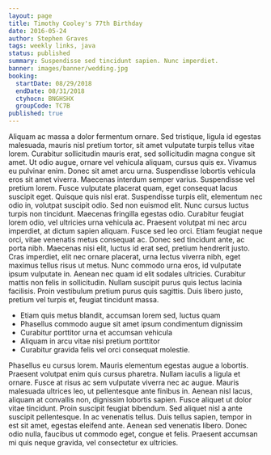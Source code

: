 ```yaml
---
layout: page
title: Timothy Cooley's 77th Birthday
date: 2016-05-24
author: Stephen Graves
tags: weekly links, java
status: published
summary: Suspendisse sed tincidunt sapien. Nunc imperdiet.
banner: images/banner/wedding.jpg
booking:
  startDate: 08/29/2018
  endDate: 08/31/2018
  ctyhocn: BNGHSHX
  groupCode: TC7B
published: true
---
```

Aliquam ac massa a dolor fermentum ornare. Sed tristique, ligula id egestas malesuada, mauris nisl pretium tortor, sit amet vulputate turpis tellus vitae lorem. Curabitur sollicitudin mauris erat, sed sollicitudin magna congue sit amet. Ut odio augue, ornare vel vehicula aliquam, cursus quis ex. Vivamus eu pulvinar enim. Donec sit amet arcu urna. Suspendisse lobortis vehicula eros sit amet viverra. Maecenas interdum semper varius. Suspendisse vel pretium lorem. Fusce vulputate placerat quam, eget consequat lacus suscipit eget. Quisque quis nisl erat. Suspendisse turpis elit, elementum nec odio in, volutpat suscipit odio. Sed non euismod elit. Nunc cursus luctus turpis non tincidunt. Maecenas fringilla egestas odio.
Curabitur feugiat lorem odio, vel ultricies urna vehicula ac. Praesent volutpat mi nec arcu imperdiet, at dictum sapien aliquam. Fusce sed leo orci. Etiam feugiat neque orci, vitae venenatis metus consequat ac. Donec sed tincidunt ante, ac porta nibh. Maecenas nisi elit, luctus id erat sed, pretium hendrerit justo. Cras imperdiet, elit nec ornare placerat, urna lectus viverra nibh, eget maximus tellus risus ut metus. Nunc commodo urna eros, id vulputate ipsum vulputate in. Aenean nec quam id elit sodales ultricies. Curabitur mattis non felis in sollicitudin. Nullam suscipit purus quis lectus lacinia facilisis. Proin vestibulum pretium purus quis sagittis. Duis libero justo, pretium vel turpis et, feugiat tincidunt massa.

* Etiam quis metus blandit, accumsan lorem sed, luctus quam
* Phasellus commodo augue sit amet ipsum condimentum dignissim
* Curabitur porttitor urna et accumsan vehicula
* Aliquam in arcu vitae nisi pretium porttitor
* Curabitur gravida felis vel orci consequat molestie.

Phasellus eu cursus lorem. Mauris elementum egestas augue a lobortis. Praesent volutpat enim quis cursus pharetra. Nullam iaculis a ligula et ornare. Fusce at risus ac sem vulputate viverra nec ac augue. Mauris malesuada ultrices leo, ut pellentesque ante finibus in. Aenean nisl lacus, aliquam at convallis non, dignissim lobortis sapien. Fusce aliquet ut dolor vitae tincidunt. Proin suscipit feugiat bibendum. Sed aliquet nisl a ante suscipit pellentesque. In ac venenatis tellus. Duis tellus sapien, tempor in est sit amet, egestas eleifend ante. Aenean sed venenatis libero. Donec odio nulla, faucibus ut commodo eget, congue et felis. Praesent accumsan mi quis neque gravida, vel consectetur ex ultricies.
